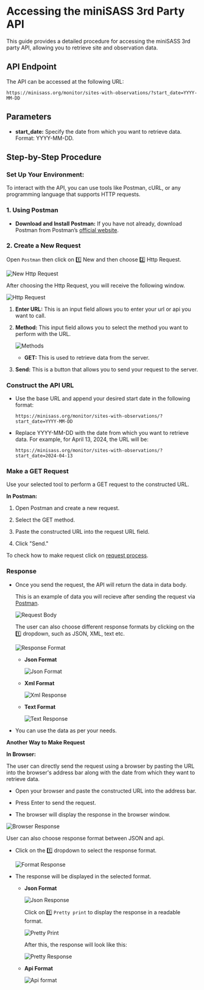 # Accessing the miniSASS 3rd Party API

This guide provides a detailed procedure for accessing the miniSASS 3rd party API, allowing you to retrieve site and observation data.

## API Endpoint

The API can be accessed at the following URL:

`https://minisass.org/monitor/sites-with-observations/?start_date=YYYY-MM-DD`

## Parameters

- **start_date:** Specify the date from which you want to retrieve data. Format: YYYY-MM-DD.

## Step-by-Step Procedure

### Set Up Your Environment: 

To interact with the API, you can use tools like Postman, cURL, or any programming language that supports HTTP requests.

### 1. Using Postman

- **Download and Install Postman:** If you have not already, download Postman from Postman’s [official website](https://www.postman.com/).

### 2. Create a New Request

Open `Postman` then click on 1️⃣ New and then choose 2️⃣ Http Request.

![New Http Request](./img/3rd-party-api-access-1.png)

After choosing the Http Request, you will receive the following window.

![Http Request](./img/3rd-party-api-access-2.png)

1. **Enter URL:** This is an input field allows you to enter your url or api you want to call.

2.  **Method:** This input field allows you to select the method you want to perform with the URL.

    ![Methods](./img/3rd-party-api-access-3.png)

    - **GET:** This is used to retrieve data from the server.

3. **Send:** This is a button that allows you to send your request to the server.

### Construct the API URL

* Use the base URL and append your desired start date in the following format:

    `https://minisass.org/monitor/sites-with-observations/?start_date=YYYY-MM-DD`

* Replace YYYY-MM-DD with the date from which you want to retrieve data. For example, for April 13, 2024, the URL will be:

    `https://minisass.org/monitor/sites-with-observations/?start_date=2024-04-13`

### Make a GET Request

Use your selected tool to perform a GET request to the constructed URL.

**In Postman:**

1. Open Postman and create a new request.

2. Select the GET method.

3. Paste the constructed URL into the request URL field.

4. Click "Send."

To check how to make request click on [request process](#2-create-a-new-request).

### Response

- Once you send the request, the API will return the data in data body.

    This is an example of data you will recieve after  sending the request via [Postman](#1-using-postman).

    ![Request Body](./img/3rd-party-api-access-4.png)

    The user can also choose different response formats by clicking on the 1️⃣ dropdown, such as JSON, XML, text etc.

    ![Response Format](./img/3rd-party-api-access-5.png)

    * **Json Format**
        
        ![Json Format](./img/3rd-party-api-access-6.png)

    *  **Xml Format**

        ![Xml Response](./img/3rd-party-api-access-7.png)

    * **Text Format**

        ![Text Response](./img/3rd-party-api-access-8.png)

- You can use the data as per your needs.

**Another Way to Make Request**

**In Browser:**

The user can directly send the request using a browser by pasting the URL into the browser's address bar along with the date from which they want to retrieve data.

- Open your browser and paste the constructed URL into the address bar.

- Press Enter to send the request.

- The browser will display the response in the browser window.

![Browser Response](./img/3rd-party-api-access-9.png)

User can also choose response format between JSON and api.

- Click on the 1️⃣ dropdown to select the response format.

    ![Format Response](./img/3rd-party-api-access-10.png)

- The response will be displayed in the selected format.

    * **Json Format**

        ![Json Response](./img/3rd-party-api-access-11.png)

        Click on 1️⃣ `Pretty print` to display the response in a readable format.

        ![Pretty Print](./img/3rd-party-api-access-12.png)

        After this, the response will look like this:

        ![Pretty Response](./img/3rd-party-api-access-13.png)

    * **Api Format**

        ![Api format](./img/3rd-party-api-access-14.png)